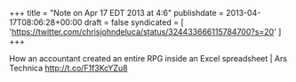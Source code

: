 +++
title = "Note on Apr 17 EDT 2013 at 4:6"
publishdate = 2013-04-17T08:06:28+00:00
draft = false
syndicated = [ 'https://twitter.com/chrisjohndeluca/status/324433666115784700?s=20' ]
+++

How an accountant created an entire RPG inside an Excel spreadsheet | Ars Technica http://t.co/F1f3KcYZu8
